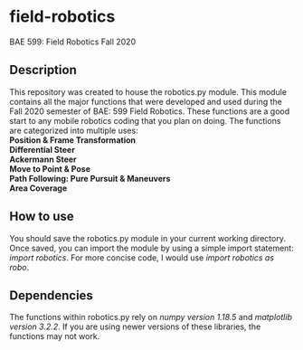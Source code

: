 # field-robotics
BAE 599: Field Robotics Fall 2020 

## Description
This repository was created to house the robotics.py module.  This module contains all the major functions that were developed and 
used during the Fall 2020 semester of BAE: 599 Field Robotics.  These functions are a good start to any mobile robotics coding that
you plan on doing.  The functions are categorized into multiple uses:<br/>
**Position & Frame Transformation <br/>
Differential Steer<br/>
Ackermann Steer<br/>
Move to Point & Pose<br/>
Path Following: Pure Pursuit & Maneuvers<br/>
Area Coverage**

## How to use
You should save the robotics.py module in your current working directory.  Once saved, you can import the module by using a simple import
statement: *import robotics*.  For more concise code, I would use *import robotics as robo*. 

## Dependencies
The functions within robotics.py rely on *numpy version 1.18.5* and *matplotlib version 3.2.2*.  If you are using newer versions of 
these libraries, the functions may not work.  
